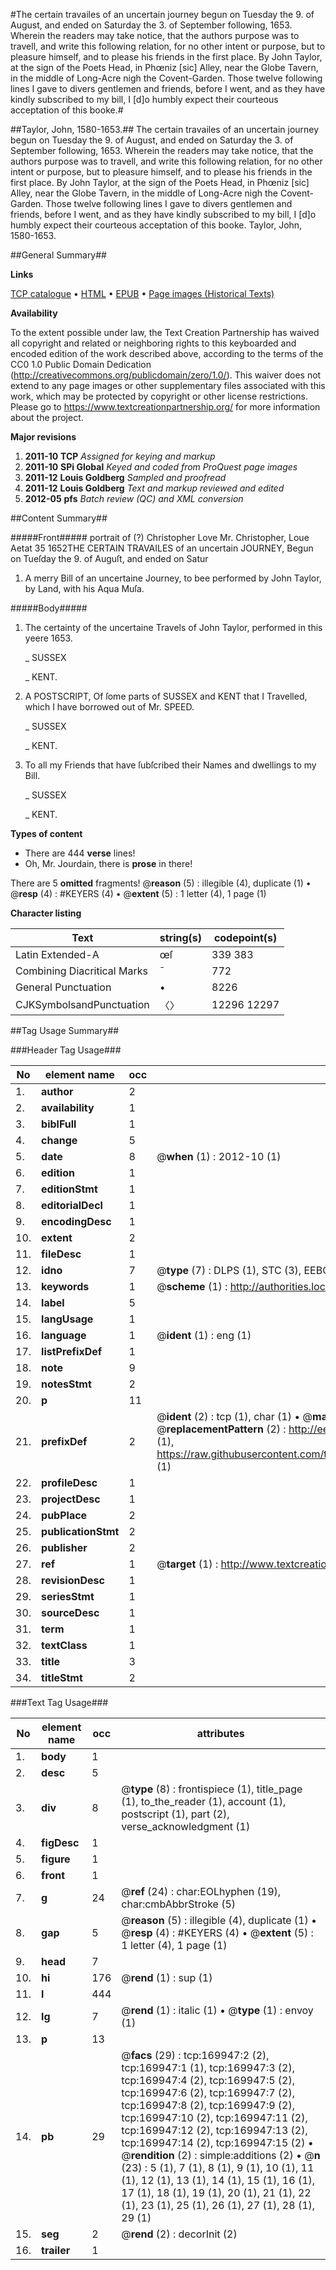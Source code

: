 #The certain travailes of an uncertain journey begun on Tuesday the 9. of August, and ended on Saturday the 3. of September following, 1653. Wherein the readers may take notice, that the authors purpose was to travell, and write this following relation, for no other intent or purpose, but to pleasure himself, and to please his friends in the first place. By John Taylor, at the sign of the Poets Head, in Phœniz [sic] Alley, near the Globe Tavern, in the middle of Long-Acre nigh the Covent-Garden. Those twelve following lines I gave to divers gentlemen and friends, before I went, and as they have kindly subscribed to my bill, I [d]o humbly expect their courteous acceptation of this booke.#

##Taylor, John, 1580-1653.##
The certain travailes of an uncertain journey begun on Tuesday the 9. of August, and ended on Saturday the 3. of September following, 1653. Wherein the readers may take notice, that the authors purpose was to travell, and write this following relation, for no other intent or purpose, but to pleasure himself, and to please his friends in the first place. By John Taylor, at the sign of the Poets Head, in Phœniz [sic] Alley, near the Globe Tavern, in the middle of Long-Acre nigh the Covent-Garden. Those twelve following lines I gave to divers gentlemen and friends, before I went, and as they have kindly subscribed to my bill, I [d]o humbly expect their courteous acceptation of this booke.
Taylor, John, 1580-1653.

##General Summary##

**Links**

[TCP catalogue](http://www.ota.ox.ac.uk/tcp/)  • 
[HTML](http://tei.it.ox.ac.uk/tcp/Texts-HTML/free/A95/A95528.html)  • 
[EPUB](http://tei.it.ox.ac.uk/tcp/Texts-EPUB/free/A95/A95528.epub) • 
[Page images (Historical Texts)](https://historicaltexts.jisc.ac.uk/eebo-99868429e)

**Availability**

To the extent possible under law, the Text Creation Partnership has waived all copyright and related or neighboring rights to this keyboarded and encoded edition of the work described above, according to the terms of the CC0 1.0 Public Domain Dedication (http://creativecommons.org/publicdomain/zero/1.0/). This waiver does not extend to any page images or other supplementary files associated with this work, which may be protected by copyright or other license restrictions. Please go to https://www.textcreationpartnership.org/ for more information about the project.

**Major revisions**

1. __2011-10__ __TCP__ *Assigned for keying and markup*
1. __2011-10__ __SPi Global__ *Keyed and coded from ProQuest page images*
1. __2011-12__ __Louis Goldberg__ *Sampled and proofread*
1. __2011-12__ __Louis Goldberg__ *Text and markup reviewed and edited*
1. __2012-05__ __pfs__ *Batch review (QC) and XML conversion*

##Content Summary##

#####Front#####
portrait of (?) Christopher Love Mr. Christopher, Loue Aetat 35 1652THE CERTAIN TRAVAILES of an uncertain JOURNEY, Begun on Tueſday the 9. of Auguſt, and ended on Satur
1. A merry Bill of an uncertaine Journey, to bee performed by John Taylor, by Land, with his Aqua Muſa.

#####Body#####

1. The certainty of the uncertaine Travels of John Taylor, performed in this yeere 1653.

    _ SUSSEX

    _ KENT.

1. A POSTSCRIPT, Of ſome parts of SUSSEX and KENT that I Travelled, which I have borrowed out of Mr. SPEED.

    _ SUSSEX

    _ KENT.

1. To all my Friends that have ſubſcribed their Names and dwellings to my Bill.

    _ SUSSEX

    _ KENT.

**Types of content**

  * There are 444 **verse** lines!
  * Oh, Mr. Jourdain, there is **prose** in there!

There are 5 **omitted** fragments! 
 @__reason__ (5) : illegible (4), duplicate (1)  •  @__resp__ (4) : #KEYERS (4)  •  @__extent__ (5) : 1 letter (4), 1 page (1)

**Character listing**


|Text|string(s)|codepoint(s)|
|---|---|---|
|Latin Extended-A|œſ|339 383|
|Combining             Diacritical Marks|̄|772|
|General Punctuation|•|8226|
|CJKSymbolsandPunctuation|〈〉|12296 12297|

##Tag Usage Summary##

###Header Tag Usage###

|No|element name|occ|attributes|
|---|---|---|---|
|1.|__author__|2||
|2.|__availability__|1||
|3.|__biblFull__|1||
|4.|__change__|5||
|5.|__date__|8| @__when__ (1) : 2012-10 (1)|
|6.|__edition__|1||
|7.|__editionStmt__|1||
|8.|__editorialDecl__|1||
|9.|__encodingDesc__|1||
|10.|__extent__|2||
|11.|__fileDesc__|1||
|12.|__idno__|7| @__type__ (7) : DLPS (1), STC (3), EEBO-CITATION (1), PROQUEST (1), VID (1)|
|13.|__keywords__|1| @__scheme__ (1) : http://authorities.loc.gov/ (1)|
|14.|__label__|5||
|15.|__langUsage__|1||
|16.|__language__|1| @__ident__ (1) : eng (1)|
|17.|__listPrefixDef__|1||
|18.|__note__|9||
|19.|__notesStmt__|2||
|20.|__p__|11||
|21.|__prefixDef__|2| @__ident__ (2) : tcp (1), char (1)  •  @__matchPattern__ (2) : ([0-9\-]+):([0-9IVX]+) (1), (.+) (1)  •  @__replacementPattern__ (2) : http://eebo.chadwyck.com/downloadtiff?vid=$1&page=$2 (1), https://raw.githubusercontent.com/textcreationpartnership/Texts/master/tcpchars.xml#$1 (1)|
|22.|__profileDesc__|1||
|23.|__projectDesc__|1||
|24.|__pubPlace__|2||
|25.|__publicationStmt__|2||
|26.|__publisher__|2||
|27.|__ref__|1| @__target__ (1) : http://www.textcreationpartnership.org/docs/. (1)|
|28.|__revisionDesc__|1||
|29.|__seriesStmt__|1||
|30.|__sourceDesc__|1||
|31.|__term__|1||
|32.|__textClass__|1||
|33.|__title__|3||
|34.|__titleStmt__|2||


###Text Tag Usage###

|No|element name|occ|attributes|
|---|---|---|---|
|1.|__body__|1||
|2.|__desc__|5||
|3.|__div__|8| @__type__ (8) : frontispiece (1), title_page (1), to_the_reader (1), account (1), postscript (1), part (2), verse_acknowledgment (1)|
|4.|__figDesc__|1||
|5.|__figure__|1||
|6.|__front__|1||
|7.|__g__|24| @__ref__ (24) : char:EOLhyphen (19), char:cmbAbbrStroke (5)|
|8.|__gap__|5| @__reason__ (5) : illegible (4), duplicate (1)  •  @__resp__ (4) : #KEYERS (4)  •  @__extent__ (5) : 1 letter (4), 1 page (1)|
|9.|__head__|7||
|10.|__hi__|176| @__rend__ (1) : sup (1)|
|11.|__l__|444||
|12.|__lg__|7| @__rend__ (1) : italic (1)  •  @__type__ (1) : envoy (1)|
|13.|__p__|13||
|14.|__pb__|29| @__facs__ (29) : tcp:169947:2 (2), tcp:169947:1 (1), tcp:169947:3 (2), tcp:169947:4 (2), tcp:169947:5 (2), tcp:169947:6 (2), tcp:169947:7 (2), tcp:169947:8 (2), tcp:169947:9 (2), tcp:169947:10 (2), tcp:169947:11 (2), tcp:169947:12 (2), tcp:169947:13 (2), tcp:169947:14 (2), tcp:169947:15 (2)  •  @__rendition__ (2) : simple:additions (2)  •  @__n__ (23) : 5 (1), 7 (1), 8 (1), 9 (1), 10 (1), 11 (1), 12 (1), 13 (1), 14 (1), 15 (1), 16 (1), 17 (1), 18 (1), 19 (1), 20 (1), 21 (1), 22 (1), 23 (1), 25 (1), 26 (1), 27 (1), 28 (1), 29 (1)|
|15.|__seg__|2| @__rend__ (2) : decorInit (2)|
|16.|__trailer__|1||
